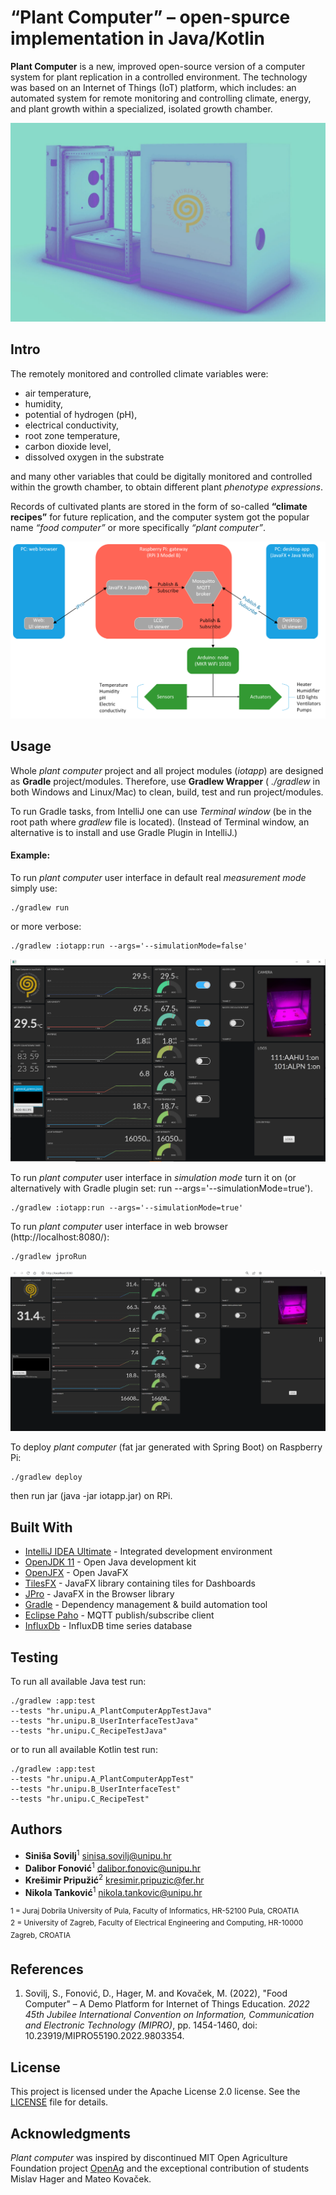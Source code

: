 # “Plant Computer” – open-spurce implementation in Java/Kotlin

**Plant Computer** is a new, improved open-source version of a 
computer system for plant replication in a controlled environment. 
The technology was based on an Internet of Things (IoT) platform, 
which includes: an automated system for remote monitoring and 
controlling climate, energy, and plant growth within a specialized, 
isolated growth chamber.

![](images/Figure01.png?raw=true)

## Intro
The remotely monitored and controlled climate variables were: 
- air temperature, 
- humidity, 
- potential of hydrogen (pH), 
- electrical conductivity, 
- root zone temperature, 
- carbon dioxide level, 
- dissolved oxygen in the substrate 

and many other variables that could be digitally monitored and 
controlled within the growth chamber, to obtain different 
plant *phenotype expressions*.

Records of cultivated plants are stored in the form of so-called 
**“climate recipes”** for future replication, and the computer 
system got the popular name *“food computer”* or more specifically *“plant computer”*.

![](images/Figure02.png?raw=true)

## Usage
Whole *plant computer* project and all project modules (*iotapp*)
are designed as **Gradle** project/modules. Therefore, use 
**Gradlew Wrapper** ( *./gradlew* in both Windows and Linux/Mac) 
to clean, build, test and run project/modules.

To run Gradle tasks, from IntelliJ one can use *Terminal window* 
(be in the root path where *gradlew* file is located).
(Instead of Terminal window, an alternative is to install and 
use Gradle Plugin in IntelliJ.)

#### Example:
To run *plant computer* user interface in default real *measurement mode* simply use:
```
./gradlew run
```
or more verbose:
```
./gradlew :iotapp:run --args='--simulationMode=false'
```

![](images/Figure03.png?raw=true)

To run *plant computer* user interface in *simulation mode* turn it on 
(or alternatively with Gradle plugin set: run --args='--simulationMode=true').
```
./gradlew :iotapp:run --args='--simulationMode=true'
```

To run *plant computer* user interface in web browser (http://localhost:8080/):
```
./gradlew jproRun
```
![](images/Figure04.png?raw=true)

To deploy *plant computer* (fat jar generated with Spring Boot) on Raspberry Pi:
```
./gradlew deploy
```
then run jar (java -jar iotapp.jar) on RPi.


## Built With
* [IntelliJ IDEA Ultimate](https://www.jetbrains.com/idea/) - Integrated development environment
* [OpenJDK 11](https://confluence.jetbrains.com/display/JBR/JetBrains+Runtime) - Open Java development kit
* [OpenJFX](https://openjfx.io/) - Open JavaFX
* [TilesFX](https://github.com/HanSolo/tilesfx) - JavaFX library containing tiles for Dashboards
* [JPro](https://www.jpro.one/) - JavaFX in the Browser library
* [Gradle](https://gradle.org/) - Dependency management & build automation tool
* [Eclipse Paho](https://www.eclipse.org/paho/) - MQTT publish/subscribe client
* [InfluxDb](https://www.influxdata.com/) - InfluxDB time series database


## Testing

To run all available Java test run:
```
./gradlew :app:test 
--tests "hr.unipu.A_PlantComputerAppTestJava" 
--tests "hr.unipu.B_UserInterfaceTestJava" 
--tests "hr.unipu.C_RecipeTestJava"
```
or to run all available Kotlin test run:
```
./gradlew :app:test 
--tests "hr.unipu.A_PlantComputerAppTest" 
--tests "hr.unipu.B_UserInterfaceTest" 
--tests "hr.unipu.C_RecipeTest"
```


## Authors
- **Siniša Sovilj**<sup>1</sup> <sinisa.sovilj@unipu.hr>
- **Dalibor Fonović**<sup>1</sup> <dalibor.fonovic@unipu.hr>
- **Krešimir Pripužić**<sup>2</sup> <kresimir.pripuzic@fer.hr>
- **Nikola Tanković**<sup>1</sup> <nikola.tankovic@unipu.hr>

<sup>1 = Juraj Dobrila University of Pula, Faculty of Informatics, HR-52100 Pula, CROATIA </sup>  \
<sup>2 = University of Zagreb, Faculty of Electrical Engineering and Computing, HR-10000 Zagreb, CROATIA </sup>


## References
1. Sovilj, S., Fonović, D., Hager, M. and Kovaček, M. (2022),
   "Food Computer" – A Demo Platform for Internet of Things Education.
   *2022 45th Jubilee International Convention on Information, Communication and Electronic Technology (MIPRO)*, 
   pp. 1454-1460, doi: 10.23919/MIPRO55190.2022.9803354.


## License
This project is licensed under the Apache License 2.0 license. See the [LICENSE](LICENSE) file for details.


## Acknowledgments
*Plant computer* was inspired by discontinued MIT
Open Agriculture Foundation project 
[OpenAg](https://github.com/OpenAgricultureFoundation) 
and the exceptional contribution of students Mislav Hager and Mateo Kovaček.